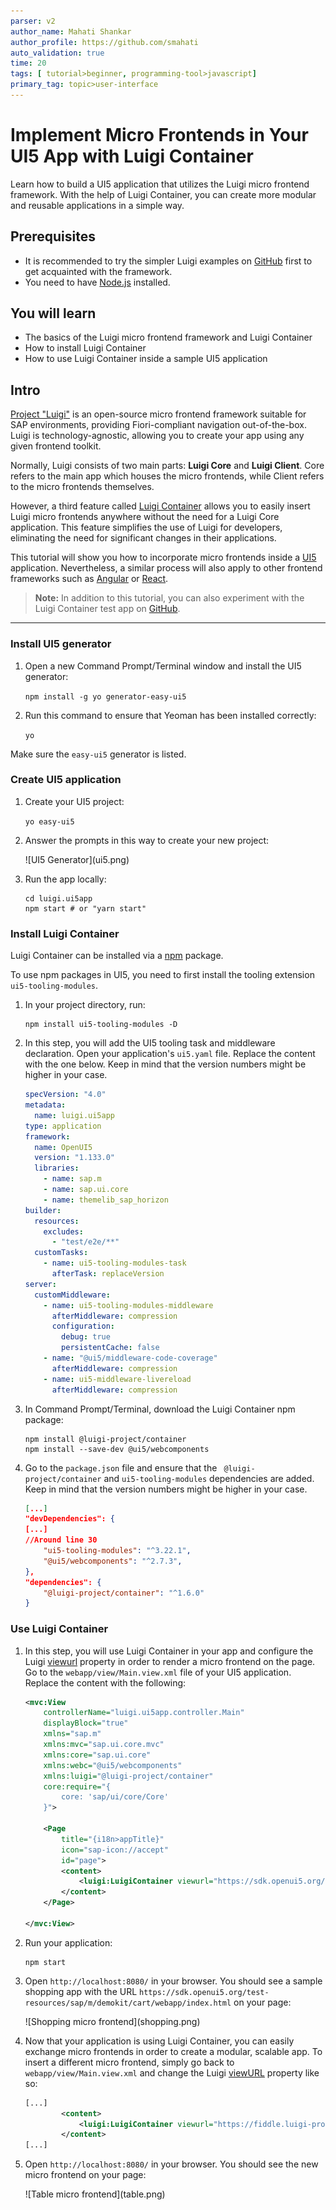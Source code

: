 ```yaml
---
parser: v2
author_name: Mahati Shankar
author_profile: https://github.com/smahati
auto_validation: true
time: 20
tags: [ tutorial>beginner, programming-tool>javascript]
primary_tag: topic>user-interface
---
```


# Implement Micro Frontends in Your UI5 App with Luigi Container
<!-- description --> Learn how to build a UI5 application that utilizes the Luigi micro frontend framework. With the help of Luigi Container, you can create more modular and reusable applications in a simple way.

## Prerequisites
 - It is recommended to try the simpler Luigi examples on [GitHub](https://github.com/SAP/luigi/tree/main/core/examples) first to get acquainted with the framework.
 - You need to have [Node.js](https://nodejs.org/en/download/current/) installed.

## You will learn
  - The basics of the Luigi micro frontend framework and Luigi Container 
  - How to install Luigi Container
  - How to use Luigi Container inside a sample UI5 application

## Intro

[Project "Luigi"](https://luigi-project.io) is an open-source micro frontend framework suitable for SAP environments, providing Fiori-compliant navigation out-of-the-box. Luigi is technology-agnostic, allowing you to create your app using any given frontend toolkit. 

Normally, Luigi consists of two main parts: **Luigi Core** and **Luigi Client**. Core refers to the main app which houses the micro frontends, while Client refers to the micro frontends themselves. 

However, a third feature called [Luigi Container](https://docs.luigi-project.io/docs/luigi-container) allows you to easily insert Luigi micro frontends anywhere without the need for a Luigi Core application. This feature simplifies the use of Luigi for developers, eliminating the need for significant changes in their applications.

This tutorial will show you how to incorporate micro frontends inside a [UI5](https://sdk.openui5.org) application. Nevertheless, a similar process will also apply to other frontend frameworks such as [Angular](https://angular.io/) or [React](https://react.dev/).

> **Note:** In addition to this tutorial, you can also experiment with the Luigi Container test app on [GitHub](https://github.com/SAP/luigi/tree/main/container/test-app).

---

### Install UI5 generator 

1. Open a new Command Prompt/Terminal window and install the UI5 generator: 

    `npm install -g yo generator-easy-ui5`

2. Run this command to ensure that Yeoman has been installed correctly: 

    `yo`

Make sure the `easy-ui5` generator is listed.

### Create UI5 application 

1. Create your UI5 project:

    `yo easy-ui5`

2. Answer the prompts in this way to create your new project: 

    <!-- border -->![UI5 Generator](ui5.png)

3. Run the app locally:

    ```shell
    cd luigi.ui5app
    npm start # or "yarn start"
    ```

### Install Luigi Container 

Luigi Container can be installed via a [npm](https://www.npmjs.com/) package.

To use npm packages in UI5, you need to first install the tooling extension `ui5-tooling-modules`.

1. In your project directory, run: 

    ```shell
    npm install ui5-tooling-modules -D
    ```


2. In this step, you will add the UI5 tooling task and middleware declaration. Open your application's `ui5.yaml` file. Replace the content with the one below. Keep in mind that the version numbers might be higher in your case.

    ```yaml
    specVersion: "4.0"
    metadata:
      name: luigi.ui5app
    type: application
    framework:
      name: OpenUI5
      version: "1.133.0"
      libraries:
        - name: sap.m
        - name: sap.ui.core
        - name: themelib_sap_horizon
    builder:
      resources:
        excludes:
          - "test/e2e/**"
      customTasks:
        - name: ui5-tooling-modules-task
          afterTask: replaceVersion
    server:
      customMiddleware:
        - name: ui5-tooling-modules-middleware
          afterMiddleware: compression
          configuration:
            debug: true
            persistentCache: false
        - name: "@ui5/middleware-code-coverage"
          afterMiddleware: compression
        - name: ui5-middleware-livereload
          afterMiddleware: compression

    ```
3. In Command Prompt/Terminal, download the Luigi Container npm package: 

    ```shell
    npm install @luigi-project/container
    npm install --save-dev @ui5/webcomponents
    ```

4. Go to the `package.json` file and ensure that the ` @luigi-project/container` and `ui5-tooling-modules` dependencies are added. Keep in mind that the version numbers might be higher in your case.

    ```json
    [...]
    "devDependencies": {
    [...]
    //Around line 30
        "ui5-tooling-modules": "^3.22.1",
        "@ui5/webcomponents": "^2.7.3",
    },
    "dependencies": {
        "@luigi-project/container": "^1.6.0"
    }
    ```

### Use Luigi Container 

1. In this step, you will use Luigi Container in your app and configure the Luigi [viewurl](https://docs.luigi-project.io/docs/navigation-parameters-reference/?section=viewurl) property in order to render a micro frontend on the page. Go to the `webapp/view/Main.view.xml` file of your UI5 application. Replace the content with the following: 

    ```xml
    <mvc:View
        controllerName="luigi.ui5app.controller.Main"
        displayBlock="true"
        xmlns="sap.m"
        xmlns:mvc="sap.ui.core.mvc"
        xmlns:core="sap.ui.core"
        xmlns:webc="@ui5/webcomponents"
        xmlns:luigi="@luigi-project/container" 
	    core:require="{
		    core: 'sap/ui/core/Core'
	    }">

        <Page
            title="{i18n>appTitle}"
            icon="sap-icon://accept"
            id="page">
            <content>
                <luigi:LuigiContainer viewurl="https://sdk.openui5.org/test-resources/sap/m/demokit/cart/webapp/index.html" theme="{= core.getConfiguration().getTheme() }"/>
            </content>
        </Page>

    </mvc:View>
    ```

2. Run your application:

    ```shell
    npm start
    ```

3. Open `http://localhost:8080/` in your browser. You should see a sample shopping app with the URL `https://sdk.openui5.org/test-resources/sap/m/demokit/cart/webapp/index.html` on your page:

    <!-- border -->![Shopping micro frontend](shopping.png)

4. Now that your application is using Luigi Container, you can easily exchange micro frontends in order to create a modular, scalable app. To insert a different micro frontend, simply go back to `webapp/view/Main.view.xml` and change the Luigi [viewURL](https://docs.luigi-project.io/docs/navigation-parameters-reference/?section=viewurl) property like so:  

    ```xml
    [...]
            <content>
                <luigi:LuigiContainer viewurl="https://fiddle.luigi-project.io/examples/microfrontends/fundamental/table-demo-page.html" theme="{= core.getConfiguration().getTheme() }"/>
            </content>
    [...]
    ```

5. Open `http://localhost:8080/` in your browser. You should see the new micro frontend on your page: 

    <!-- border -->![Table micro frontend](table.png)
